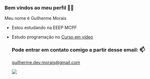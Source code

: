  ### Bem vindos ao meu perfil 🙋‍♂️

Meu nome é Guilherme Morais
- Estou estudando na EEEP MCPF
- Estudo programação no [Curso em vídeo](https://www.cursoemvideo.com)

  ### Pode entrar em contato comigo a partir desse email: 📫
  guilherme.dev.morais@gmail.com

  ![](https://media0.giphy.com/media/udhngZK2IFTc4/giphy.gif?cid=ecf05e47ubmvvows5qbnx8ux06kq0qhxisy8nl939lon1fco&ep=v1_gifs_search&rid=giphy.gif&ct=g)
